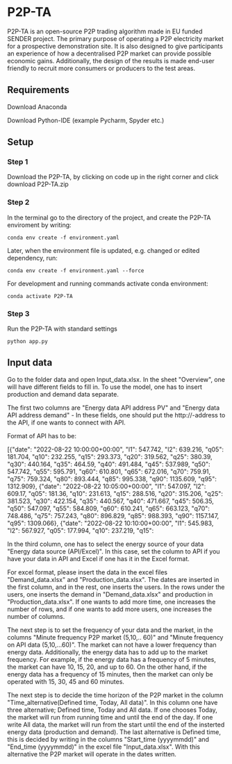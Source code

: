 # P2P-TA
P2P-TA is an open-source P2P trading algorithm made in EU funded SENDER project. The primary purpose of operating a P2P electricity market for a prospective demonstration site. It is also designed to give participants an experience of how a decentralised P2P market can provide possible economic gains. Additionally, the design of the results is made end-user friendly to recruit more consumers or producers to the test areas.  


## Requirements

Download Anaconda

Download Python-IDE (example Pycharm, Spyder etc.)

## Setup

### Step 1 

Download the P2P-TA, by clicking on code up in the right corner and click download P2P-TA.zip

### Step 2

In the terminal go to the directory of the project, and create the P2P-TA enviroment by writing:

``` conda env create -f environment.yaml ```

Later, when the environment file is updated, e.g. changed or edited dependency, run:

``` conda env create -f environment.yaml --force ```

For development and running commands activate conda environment:

``` conda activate P2P-TA ```

### Step 3

Run the P2P-TA with standard settings

``` python app.py ```

## Input data

Go to the folder data and open Input_data.xlsx. In the sheet "Overview", one will have different fields to fill in. To use the model, one has to insert production and demand data separate. 

The first two columns are "Energy data API address PV" and "Energy data API address demand" - In these fields, one should put the http://-address to the API, if one wants to connect with API.

Format of API has to be: 

[{"date": "2022-08-22 10:00:00+00:00", "l1": 547.742, "l2": 639.216, "q05": 181.704, "q10": 232.255, "q15": 293.373, "q20": 319.562, "q25": 380.39, "q30": 440.164, "q35": 464.59, "q40": 491.484, "q45": 537.989, "q50": 547.742, "q55": 595.791, "q60": 610.801, "q65": 672.016, "q70": 759.91, "q75": 759.324, "q80": 893.444, "q85": 995.338, "q90": 1135.609, "q95": 1312.909}, {"date": "2022-08-22 10:05:00+00:00", "l1": 547.097, "l2": 609.17, "q05": 181.36, "q10": 231.613, "q15": 288.516, "q20": 315.206, "q25": 381.523, "q30": 422.154, "q35": 440.567, "q40": 471.667, "q45": 506.35, "q50": 547.097, "q55": 584.809, "q60": 610.241, "q65": 663.123, "q70": 748.486, "q75": 757.243, "q80": 896.829, "q85": 988.393, "q90": 1157.147, "q95": 1309.066}, {"date": "2022-08-22 10:10:00+00:00", "l1": 545.983, "l2": 567.927, "q05": 177.994, "q10": 237.219, "q15": 

In the third column, one has to select the energy source of your data "Energy data source (API/Excel)". In this case, set the column to API if you have your data in API and Excel if one has it in the Excel format.

For excel format, please insert the data in the excel files "Demand_data.xlsx" and "Production_data.xlsx". The dates are inserted in the first column, and in the rest, one inserts the users. In the rows under the users, one inserts the demand in "Demand_data.xlsx" and production in "Production_data.xlsx". If one wants to add more time, one increases the number of rows, and if one wants to add more users, one increases the number of columns.

The next step is to set the frequency of your data and the market, in the columns "Minute frequency P2P market (5,10,.. 60)" and "Minute frequency on API data (5,10,…60)". The market can not have a lower frequency than energy data. Additionally, the energy data has to add up to the market frequency. For example, if the energy data has a frequency of 5 minutes, the market can have 10, 15, 20, and up to 60. On the other hand, if the energy data has a frequency of 15 minutes, then the market can only be operated with 15, 30, 45 and 60 minutes.

The next step is to decide the time horizon of the P2P market in the column "Time_alternative(Defined time, Today, All data)". In this column one have three alternative; Defined time, Today and All data. If one chooses Today, the market will run from running time and until the end of the day. If one write All data, the market will run from the start until the end of the insterted energy data (production and demand). The last alternative is Defined time, this is decided by writing in the columns "Start_time (yyyymmdd)" and "End_time (yyyymmdd)" in the excel file "Input_data.xlsx". With this alternative the P2P market will operate in the dates written.
















